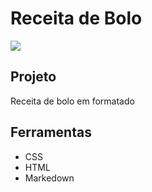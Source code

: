 # Receita de Bolo
![](./image.png)

## Projeto
Receita de bolo em formatado

## Ferramentas
* CSS
* HTML
* Markedown